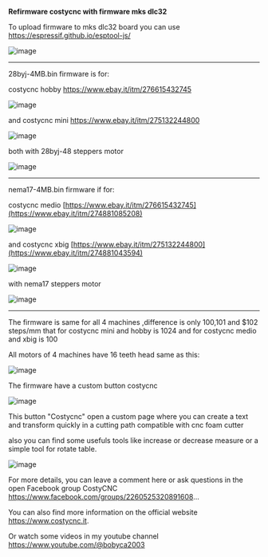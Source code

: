**Refirmware costycnc with firmware mks dlc32**

To upload firmware to mks dlc32 board you can use https://espressif.github.io/esptool-js/

![image](https://github.com/user-attachments/assets/2e341f5f-2b04-482d-8212-6cd64c96645c)

-------------------------------------------------------------------------------------

28byj-4MB.bin firmware is for:
 
costycnc hobby https://www.ebay.it/itm/276615432745  

![image](https://github.com/user-attachments/assets/b341d39d-2b76-4944-bf3c-1c4b31c25afe)

and costycnc mini https://www.ebay.it/itm/275132244800 

![image](https://github.com/user-attachments/assets/a28b5a50-9a75-4f38-983e-c7055d7b4cea)

both with 28byj-48 steppers motor 

![image](https://github.com/user-attachments/assets/c9190016-fa6e-44fa-906f-088bd7c65d54)

------------------------------------------------------------------------------------------------
 
nema17-4MB.bin firmware if for:

costycnc medio [https://www.ebay.it/itm/276615432745](https://www.ebay.it/itm/274881085208) 

![image](https://github.com/user-attachments/assets/6c5f2d2e-72bb-4171-a667-04f444b50714)

and costycnc xbig [https://www.ebay.it/itm/275132244800](https://www.ebay.it/itm/274881043594)

![image](https://github.com/user-attachments/assets/4d1c5900-1580-41ac-9253-30b772576bb4)

with nema17 steppers motor

![image](https://github.com/user-attachments/assets/3bdaaa8a-f745-44bd-9265-cf2f591602be)

-------------------------------------------------------------------------------

The firmware is same for all 4 machines ,difference is only $100,$101 and $102 steps/mm that for costycnc mini and hobby is 1024 and for
costycnc medio and xbig is 100 

All motors of 4 machines have 16 teeth head same as this:

![image](https://github.com/user-attachments/assets/967aca78-469b-4e21-9c8b-d2f761daaaca)

The firmware have a custom button costycnc

![image](https://github.com/user-attachments/assets/8c5ed82a-64e5-4d49-8a60-bd270e108cec)

This button "Costycnc" open a custom page where you can create a text and transform quickly in a cutting path compatible with cnc foam cutter

also you can find some usefuls tools like increase or decrease measure or a simple tool for rotate table.

![image](https://github.com/user-attachments/assets/56e9e3e0-a4ea-432c-8c5b-05eb4573aaba)



For more details, you can leave a comment here or ask questions in the open Facebook group CostyCNC https://www.facebook.com/groups/2260525320891608... 

You can also find more information on the official website https://www.costycnc.it.

Or watch some videos in my youtube channel https://www.youtube.com/@bobyca2003


